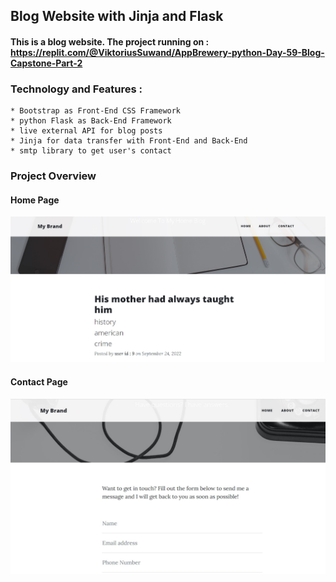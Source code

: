 ## Blog Website with Jinja and Flask
#### This is a blog website. The project running on : https://replit.com/@ViktoriusSuwand/AppBrewery-python-Day-59-Blog-Capstone-Part-2

### Technology and Features :
    * Bootstrap as Front-End CSS Framework
    * python Flask as Back-End Framework
    * live external API for blog posts
    * Jinja for data transfer with Front-End and Back-End
    * smtp library to get user's contact
    
### Project Overview

#### Home Page
![Home Page](static/img/overview-1.jpg)

#### Contact Page
![Contact Page](static/img/overview-2.jpg)